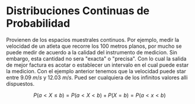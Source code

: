 # Distribuciones Continuas de Probabilidad
Provienen de los espacios muestrales continuos. Por ejemplo, medir la velocidad de un atleta que recorre los 100 metros planos, por mucho se puede medir de acuerdo a la calidad del instrumento de medicion. Sin embargo, esta cantidad no sera "exacta" o "precisa". Con lo cual la salida de mejor factura es acotar o establecer un intervalo en el cual puede estar la medicion. Con el ejemplo anterior tenemos que la velocidad puede star entre 9.09 $m/s$ y 12.03 $m/s$. Pued ser cualquiera de los infinitos valores alli dispuestos.

$$P(a < X \leq b) = P(a < X < b) + P(X = b) = P(a < x < b)$$


